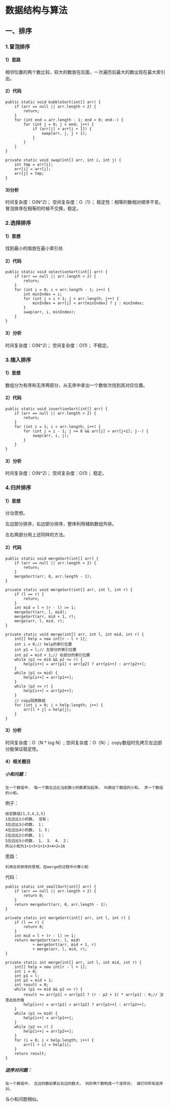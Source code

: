 # 数据结构与算法 #

## 一、排序 ##
### 1.冒泡排序
#### 1）思路
相邻位置的两个数比较，较大的数放在后面，一次遍历后最大的数出现在最大索引出。
#### 2）代码
	public static void bubbleSort(int[] arr) {
		if (arr == null || arr.length < 2) {
			return;
		}
		for (int end = arr.length - 1; end > 0; end--) {
			for (int j = 0; j < end; j++) {
				if (arr[j] > arr[j + 1]) {
					swap(arr, j, j + 1);
				}
			}
		}
	}

	private static void swap(int[] arr, int i, int j) {
		int tmp = arr[i];
		arr[i] = arr[j];
		arr[j] = tmp;
	}

#### 3)分析
时间复杂度：O(N^2)；
空间复杂度：O（1）；
稳定性：相等的数相对顺序不变。
冒泡排序在相等的时候不交换，稳定。

### 2.选择排序
#### 1）思想
找到最小的值放在最小索引处
#### 2）代码
	public static void selectionSort(int[] arr) {
		if (arr == null || arr.length < 2) {
			return;
		}
		for (int i = 0; i < arr.length - 1; i++) {
			int minIndex = i;
			for (int j = i + 1; j < arr.length; j++) {
				minIndex = arr[j] < arr[minIndex] ? j : minIndex;
			}
			swap(arr, i, minIndex);
		}
	}

#### 3）分析
时间复杂度：O(N^2)；
空间复杂度：O(1)；
不稳定。

### 3.插入排序
#### 1）思想
数组分为有序和无序两部分，从无序中拿出一个数依次找到其对应位置。
#### 2）代码
	public static void insertionSort(int[] arr) {
		if (arr == null || arr.length < 2) {
			return;
		}
		for (int i = 1; i < arr.length; i++) {
			for (int j = i - 1; j >= 0 && arr[j] > arr[j+1]; j--) {
				swap(arr, i, j);
			}
		}
	}

#### 3）分析
时间复杂度：O(N^2)；
空间复杂度：O(1)；
稳定。

### 4.归并排序
#### 1）思想
分治思想。

左边部分排序，右边部分排序，整体利用辅助数组外排。

左右两部分用上述同样的方法。
#### 2）代码
	public static void mergeSort(int[] arr) {
		if (arr == null || arr.length < 2) {
			return;
		}
		mergeSort(arr, 0, arr.length - 1);
	}

	private static void mergeSort(int[] arr, int l, int r) {
		if (l == r) {
			return;
		}
		int mid = l + (r - l) >> 1;
		mergeSort(arr, l, mid);
		mergeSort(arr, mid + 1, r);
		merge(arr, l, mid, r);
	}

	private static void merge(int[] arr, int l, int mid, int r) {
		int[] help = new int[r - l + 1];
		int i = 0;// help的索引位置
		int p1 = l;// 左部分的索引位置
		int p2 = mid + 1;// 右部分的索引位置
		while (p1 <= mid && p2 <= r) {
			help[i++] = arr[p1] < arr[p2] ? arr[p1++] : arr[p2++];
		}
		while (p1 <= mid) {
			help[i++] = arr[p1++];
		}
		while (p2 <= r) {
			help[i++] = arr[p2++];
		}
		// copy回原数组
		for (int j = 0; j < help.length; j++) {
			arr[l + j] = help[j];
		}
	}
#### 3）分析
时间复杂度：O（N * log N）;
空间复杂度：O（N）；
copy数组时先拷贝左边部分能保证稳定性。
#### 4）相关题目
##### 小和问题：
	在一个数组中， 每一个数左边比当前数小的数累加起来， 叫做这个数组的小和。 求一个数组
	的小和。

例子：

	给定数组[1,3,4,2,5]	
	1左边比1小的数， 没有；	
	3左边比3小的数， 1；	
	4左边比4小的数， 1、3；	
	2左边比2小的数， 1；	
	5左边比5小的数， 1、 3、 4、 2；	
	所以小和为1+1+3+1+1+3+4+2=16

思路：

	利用合并排序的思想。在merge的过程中计算小和

代码：

	public static int smallSort(int[] arr) {
		if (arr == null || arr.length < 2) {
			return 0;
		}
		return mergeSort(arr, 0, arr.length - 1);
	}

	private static int mergeSort(int[] arr, int l, int r) {
		if (l == r) {
			return 0;
		}
		int mid = l + (r - l) >> 1;
		return mergeSort(arr, l, mid) 
				+ mergeSort(arr, mid + 1, r) 
				+ merge(arr, l, mid, r);
	}

	private static int merge(int[] arr, int l, int mid, int r) {
		int[] help = new int[r - l + 1];
		int i = 0;
		int p1 = l;
		int p2 = mid + 1;
		int result = 0;
		while (p1 <= mid && p2 <= r) {
			result += arr[p1] < arr[p2] ? (r - p2 + 1) * arr[p1] : 0;// 注意此处的值
			help[i++] = arr[p1] < arr[p2] ? arr[p1++] : arr[p2++];
		}
		while (p1 <= mid) {
			help[i++] = arr[p1++];
		}
		while (p2 <= r) {
			help[i++] = arr[p2++];
		}
		for (i = 0; i < help.length; i++) {
			arr[l + i] = help[i];
		}
		return result;
	}
##### 逆序对问题：
	在一个数组中， 左边的数如果比右边的数大， 则折两个数构成一个逆序对， 请打印所有逆序
	对。
与小和问题相似。